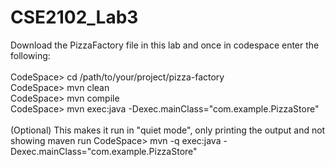 # CSE2102_Lab3

Download the PizzaFactory file in this lab and once in codespace enter the following:
</br>
</br>
CodeSpace> cd /path/to/your/project/pizza-factory </br>
CodeSpace> mvn clean </br>
CodeSpace> mvn compile </br>
CodeSpace> mvn exec:java -Dexec.mainClass="com.example.PizzaStore" </br>
</br>
(Optional) This makes it run in "quiet mode", only printing the output and not showing maven run
CodeSpace> mvn -q exec:java -Dexec.mainClass="com.example.PizzaStore"

